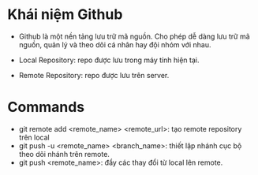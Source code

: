 # Khái niệm Github
- Github là một nền tảng lưu trữ mã nguồn. Cho phép dễ dàng lưu trữ mã nguồn, quản lý và theo dõi cá nhân hay đội nhóm với nhau.

- Local Repository: repo được lưu trong máy tính hiện tại.
- Remote Repository: repo được lưu trên server.


# Commands
- git remote add <remote_name> <remote_url>: tạo remote repository trên local
- git push -u <remote_name> <branch_name>: thiết lập nhánh cục bộ theo dõi nhánh trên remote.
- git push <remote_name>: đẩy các thay đổi từ local lên remote.